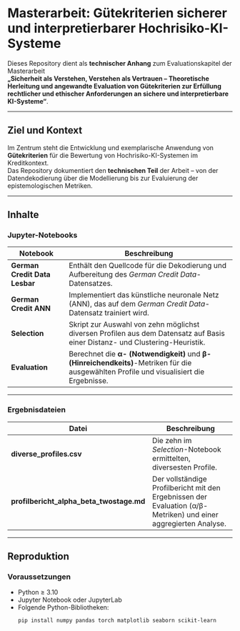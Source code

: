 # Masterarbeit: Gütekriterien sicherer und interpretierbarer Hochrisiko-KI-Systeme

Dieses Repository dient als **technischer Anhang** zum Evaluationskapitel der Masterarbeit  
**„Sicherheit als Verstehen, Verstehen als Vertrauen – Theoretische Herleitung und angewandte Evaluation von Gütekriterien zur Erfüllung rechtlicher und ethischer Anforderungen an sichere und interpretierbare KI-Systeme“**.

---

## Ziel und Kontext

Im Zentrum steht die Entwicklung und exemplarische Anwendung von **Gütekriterien** für die Bewertung von Hochrisiko-KI-Systemen im Kreditkontext.  
Das Repository dokumentiert den **technischen Teil** der Arbeit – von der Datendekodierung über die Modellierung bis zur Evaluierung der epistemologischen Metriken.

---

## Inhalte

### Jupyter-Notebooks

| Notebook | Beschreibung |
|-----------|---------------|
| **German Credit Data Lesbar** | Enthält den Quellcode für die Dekodierung und Aufbereitung des *German Credit Data*-Datensatzes. |
| **German Credit ANN** | Implementiert das künstliche neuronale Netz (ANN), das auf dem *German Credit Data*-Datensatz trainiert wird. |
| **Selection** | Skript zur Auswahl von zehn möglichst diversen Profilen aus dem Datensatz auf Basis einer Distanz- und Clustering-Heuristik. |
| **Evaluation** | Berechnet die **α- (Notwendigkeit)** und **β- (Hinreichendkeits)**-Metriken für die ausgewählten Profile und visualisiert die Ergebnisse. |

---

### Ergebnisdateien

| Datei | Beschreibung |
|--------|---------------|
| **diverse_profiles.csv** | Die zehn im *Selection*-Notebook ermittelten, diversesten Profile. |
| **profilbericht_alpha_beta_twostage.md** | Der vollständige Profilbericht mit den Ergebnissen der Evaluation (α/β-Metriken) und einer aggregierten Analyse. |

---

## Reproduktion

### Voraussetzungen

- Python ≥ 3.10  
- Jupyter Notebook oder JupyterLab  
- Folgende Python-Bibliotheken:
  ```bash
  pip install numpy pandas torch matplotlib seaborn scikit-learn
